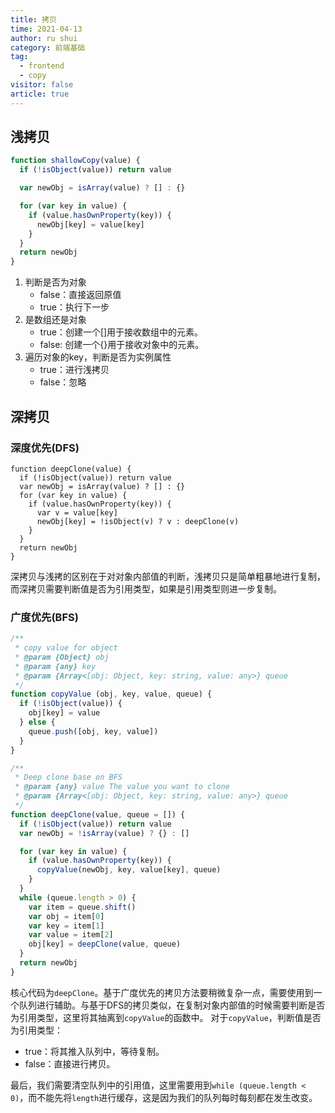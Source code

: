 ```yaml
---
title: 拷贝
time: 2021-04-13
author: ru shui
category: 前端基础
tag:
  - frontend
  - copy
visitor: false
article: true
---
```



## 浅拷贝
```js
function shallowCopy(value) {
  if (!isObject(value)) return value

  var newObj = isArray(value) ? [] : {}

  for (var key in value) {
    if (value.hasOwnProperty(key)) {
      newObj[key] = value[key]
    }
  }
  return newObj
}
```
1. 判断是否为对象
   + false：直接返回原值
   + true：执行下一步
2. 是数组还是对象
   + true：创建一个[]用于接收数组中的元素。
   + false: 创建一个{}用于接收对象中的元素。
3. 遍历对象的key，判断是否为实例属性
   + true：进行浅拷贝
   + false：忽略

## 深拷贝

### 深度优先(DFS)
```js{6,7}
function deepClone(value) {
  if (!isObject(value)) return value
  var newObj = isArray(value) ? [] : {}
  for (var key in value) {
    if (value.hasOwnProperty(key)) {
      var v = value[key]
      newObj[key] = !isObject(v) ? v : deepClone(v)
    }
  }
  return newObj
}
```
深拷贝与浅拷的区别在于对对象内部值的判断，浅拷贝只是简单粗暴地进行复制，而深拷贝需要判断值是否为引用类型，如果是引用类型则进一步复制。

### 广度优先(BFS)
```js
/**
 * copy value for object
 * @param {Object} obj 
 * @param {any} key 
 * @param {Array<[obj: Object, key: string, value: any>} queue 
 */
function copyValue (obj, key, value, queue) {
  if (!isObject(value)) {
    obj[key] = value
  } else {
    queue.push([obj, key, value])
  }
}

/**
 * Deep clone base on BFS
 * @param {any} value The value you want to clone
 * @param {Array<[obj: Object, key: string, value: any>} queue 
 */
function deepClone(value, queue = []) {
  if (!isObject(value)) return value
  var newObj = !isArray(value) ? {} : []

  for (var key in value) {
    if (value.hasOwnProperty(key)) {
      copyValue(newObj, key, value[key], queue)
    }
  }
  while (queue.length > 0) {
    var item = queue.shift()
    var obj = item[0]
    var key = item[1]
    var value = item[2]
    obj[key] = deepClone(value, queue)
  }
  return newObj
}
```
核心代码为`deepClone`。基于广度优先的拷贝方法要稍微复杂一点，需要使用到一个队列进行辅助。与基于DFS的拷贝类似，在复制对象内部值的时候需要判断是否为引用类型，这里将其抽离到`copyValue`的函数中。
对于`copyValue`，判断值是否为引用类型：
+ true：将其推入队列中，等待复制。
+ false：直接进行拷贝。
  
最后，我们需要清空队列中的引用值，这里需要用到`while (queue.length < 0)`，而不能先将`length`进行缓存，这是因为我们的队列每时每刻都在发生改变。